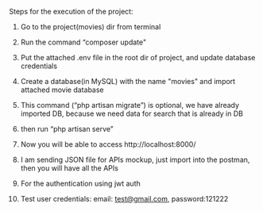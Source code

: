 
Steps for the execution of the project:

1. Go to the project(movies) dir from terminal

2. Run the command “composer update"

3. Put the attached .env file in the root dir of project, and update database credentials

4. Create a database(in MySQL) with the name "movies" and import attached movie database

5. This command (“php artisan migrate”) is optional, we have already imported DB, because we need data for search that is already in DB    

6. then run “php artisan serve” 

7. Now you will be able to access http://localhost:8000/

8. I am sending JSON file for APIs mockup, just import into the postman, then you will have all the APIs

9. For the authentication using jwt auth

10. Test user credentials:
	email: test@gmail.com,
	password:121222

